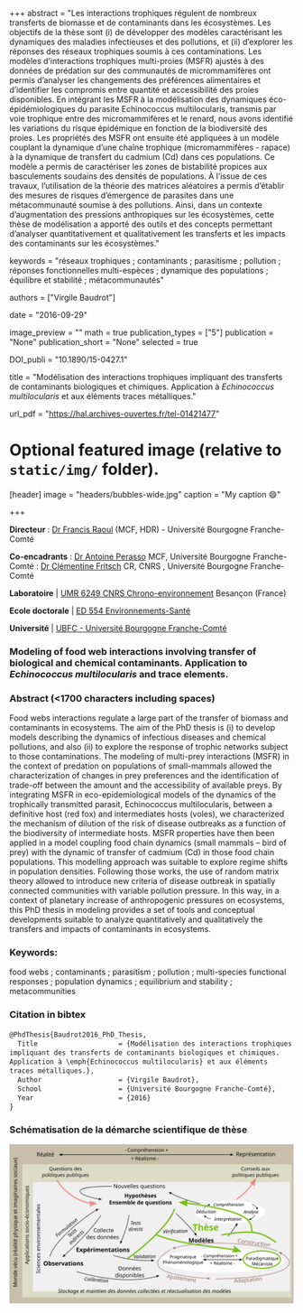 +++
abstract = "Les interactions trophiques régulent de nombreux transferts de biomasse et de contaminants dans les écosystèmes. Les objectifs de la thèse sont (i) de développer des modèles caractérisant  les dynamiques des maladies infectieuses et des pollutions, et (ii) d’explorer les réponses des réseaux trophiques soumis à ces contaminations. Les modèles d’interactions trophiques multi-proies (MSFR) ajustés à des données de prédation sur des communautés de micrommamifères ont permis d’analyser les changements des préférences alimentaires et d’identifier les compromis entre quantité et accessibilité des proies disponibles. En intégrant les MSFR à la modélisation des dynamiques éco-épidémiologiques du parasite Echinococcus multilocularis, transmis par voie trophique entre des micromammifères et le renard, nous avons identifié les variations du risque épidémique en fonction de la biodiversité des proies. Les propriétés des MSFR ont ensuite été appliquées à un modèle couplant la dynamique d’une chaîne trophique (micromammifères - rapace) à la dynamique de transfert du cadmium (Cd) dans ces populations. Ce modèle a permis de caractériser les zones de bistabilité propices aux basculements soudains des densités de populations. À l’issue de ces travaux, l’utilisation de la théorie des matrices aléatoires a permis d’établir des mesures de risques d’émergence de parasites dans une métacommunauté soumise à des pollutions. Ainsi, dans un contexte d’augmentation des pressions anthropiques sur les écosystèmes, cette thèse de modélisation a apporté des outils et des concepts permettant d’analyser quantitativement et qualitativement les transferts et les impacts des contaminants sur les écosystèmes."

keywords = "réseaux trophiques ; contaminants ; parasitisme ; pollution ; réponses fonctionnelles multi-espèces ; dynamique des populations ; équilibre et stabilité ; métacommunautés"

authors = ["Virgile Baudrot"]

date = "2016-09-29"

image_preview = ""
math = true
publication_types = ["5"]
publication = "None"
publication_short = "None"
selected = true

DOI_publi = "10.1890/15-0427.1"

title = "Modélisation des interactions trophiques impliquant des transferts de contaminants biologiques et chimiques. Application à *Echinococcus multilocularis* et aux éléments traces métalliques."

url_pdf = "https://hal.archives-ouvertes.fr/tel-01421477"

# Optional featured image (relative to `static/img/` folder).
[header]
image = "headers/bubbles-wide.jpg"
caption = "My caption :smile:"

+++

**Directeur** 
: [Dr Francis Raoul](https://chrono-environnement.univ-fcomte.fr/spip.php?article283&lang=fr) (MCF, HDR) - Université 
Bourgogne Franche-Comté


**Co-encadrants** 
: [Dr Antoine Perasso](https://chrono-environnement.univ-fcomte.fr/spip.php?article938&lang=en) MCF, Université 
Bourgogne Franche-Comté 
: [Dr Clémentine Fritsch](https://chrono-environnement.univ-fcomte.fr/spip.php?article200&lang=fr) CR, CNRS , Université Bourgogne Franche-Comté


**Laboratoire** | [UMR 6249 CNRS Chrono-environnement](https://chrono-environnement.univ-fcomte.fr/?lang=en) Besançon (France) 

**Ecole doctorale** | [ED 554 Environnements-Santé](http://www.ecoledoctoralee2s.com/) 

**Université** | [UBFC - Université Bourgogne Franche-Comté](http://www.ubfc.fr/) 

### Modeling of food web interactions involving transfer of biological and chemical contaminants. Application to *Echinococcus multilocularis* and trace elements.

### Abstract (<1700 characters including spaces)
Food webs interactions regulate a large part of the transfer of biomass and contaminants in ecosystems. The aim of the PhD thesis is (i) to develop models describing the dynamics of infectious diseases and chemical pollutions, and also (ii) to explore the response of trophic networks subject to those contaminations. The modeling of multi-prey interactions (MSFR) in the context of predation on populations of small-mammals allowed the characterization of changes in prey preferences and the identification of trade-off between the amount and the accessibility of available preys. By integrating MSFR in eco-epidemiological models of the dynamics of the trophically transmitted parasit, Echinococcus multilocularis, between a definitive host (red fox) and intermediates hosts  (voles), we characterized the mechanism of dilution of the risk of disease outbreaks as a function of the biodiversity of intermediate hosts. MSFR properties have then been applied in a model coupling food chain dynamics (small mammals – bird of prey) with the dynamic of transfer of cadmium (Cd) in those food chain populations. This modelling approach was suitable to explore regime shifts in population densities. Following those works, the use of random matrix theory allowed to introduce new criteria of disease outbreak in spatially connected communities with variable pollution pressure. In this way, in a context of planetary increase of anthropogenic pressures on ecosystems, this PhD thesis in modeling provides a set of tools and conceptual developments suitable to analyze quantitatively and qualitatively the transfers and impacts of contaminants in ecosystems.


### Keywords:
food webs ; contaminants ; parasitism ; pollution ; multi-species functional responses ; population dynamics ; equilibrium and stability ; metacommunities


### Citation in bibtex
```
@PhdThesis{Baudrot2016_PhD_Thesis,
  Title                    = {Modélisation des interactions trophiques impliquant des transferts de contaminants biologiques et chimiques. Application à \emph{Echinococcus multilocularis} et aux éléments traces métalliques.},
  Author                   = {Virgile Baudrot},
  School                   = {Université Bourgogne Franche-Comté},
  Year                     = {2016}
}
```

### Schématisation de la démarche scientifique de thèse


![methodologie_these](/static/img/Methodologie_Model.svg)
